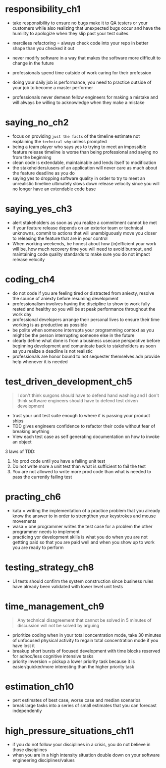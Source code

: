 # responsibility_ch1
- take responsibility to ensure no bugs make it to QA testers or your customers while also realizing that unexpected bugs occur and have the humility to apologize when they slip past your test suites

- merciless refactoring = always check code into your repo in better shape than you checked it out
- never modify software in a way that makes the software more difficult to change in the future
- professionals spend time outside of work caring for their profession

- doing your daily job is performance, you need to practice outside of your job to become a master performer
- professionals never demean fellow engineers for making a mistake and will always be willing to acknowledge when they make a mistake


# saying_no_ch2
- focus on providing ```just the facts``` of the timeline estimate not explaining the ```technical why``` unless prompted
- being a team player who says yes to trying to meet an impossible feature release timeline is worse than being professional and saying no from the beginning
- clean code is extendable, maintainable and lends itself to modification
- the stakeholders/users of an application will never care as much about the feature deadline as you do
- saying yes to dropping software quality in order to try to meet an unrealistic timeline ultimately slows down release velocity since you will no longer have an extendable code base


# saying_yes_ch3
- alert stakeholders as soon as you realize a commitment cannot be met
- If your feature release depends on an exterior team or technical unknowns, commit to actions that will unambiguously move you closer to releasing the feature that are in your control
- When working weekends, be honest about how (in)efficient your work will be, how much recovery time you will need to avoid burnout, and maintaining code quality standards to make sure you do not impact release velocity 


# coding_ch4
- do not code if you are feeling tired or distracted from aniexty, resolve the source of aniexty before resuming development
- professionalism involves having the discipline to show to work fully rested and healthy so you will be at peak performance throughout the work day
- professional developers arrange their personal lives to ensure their time working is as productive as possible
- be polite when someone interrupts your programming context as you might be the person interrupting someone else in the future
- clearly define what done is from a business usecase perspective before beginning development and comunicate back to stakeholders as soon as you realize a deadline is not realistic
- professionals are honor bound to not sequester themselves adn provide help whenever it is needed


# test_driven_development_ch5
> I don't think surgons should have to defend hand washing and I don't think software engineers should have to defend test driven development
- trust your unit test suite enough to where if is passing your product ships
- TDD gives engineers confidence to refactor their code without fear of breaking anything
- View each test case as self generating documentation on how to invoke an object

3 laws of TDD:
1) No prod code until you have a failing unit test
2) Do not write more a unit test than what is sufficient to fail the test
3) You are not allowed to write more prod code than what is needed to pass the currently failing test


# practing_ch6
- kata = writing the implementation of a practice problem that you already know the answer to in order to strengthen your keystrokes and mouse movements
- wasa = one programmer writes the test case for a problem the other programmer needs to implement
- practicing yor development skills is what you do when you are not gettting paid so that you are paid well and when you show up to work you are ready to perform


# testing_strategy_ch8
- UI tests should confirm the system construction since business rules have already been validated with lower level unit tests


# time_management_ch9
> Any technical disagreement that cannot be solved in 5 minutes of discussion will not be solved by arguing

- prioritize coding when in your total concentration mode, take 30 minutes of unfocused physical activity to regain total concentration mode if you have lost it
- breakup short bursts of focused development with time blocks reserved for adhoc/less cognitive intensive tasks
- priority inversion = pickup a lower priority task because it is easier/quicker/more interesting than the higher priority task


# estimation_ch10
- pert estimates of best case, worse case and median scenarios
- break large tasks into a series of small estimates that you can forecast independently


# high_pressure_situations_ch11
- if you do not follow your disciplines in a crisis, you do not believe in those disciplines
- when you are in a high intensity situation double down on your software engineering disciplines/values